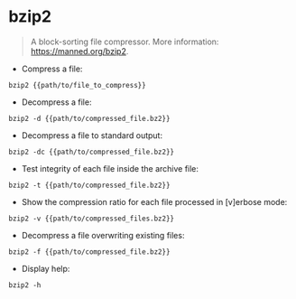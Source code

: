 # bzip2

> A block-sorting file compressor.
> More information: <https://manned.org/bzip2>.

- Compress a file:

`bzip2 {{path/to/file_to_compress}}`

- Decompress a file:

`bzip2 -d {{path/to/compressed_file.bz2}}`

- Decompress a file to standard output:

`bzip2 -dc {{path/to/compressed_file.bz2}}`

- Test integrity of each file inside the archive file:

`bzip2 -t {{path/to/compressed_file.bz2}}`

- Show the compression ratio for each file processed in [v]erbose mode:

`bzip2 -v {{path/to/compressed_files.bz2}}`

- Decompress a file overwriting existing files:

`bzip2 -f {{path/to/compressed_file.bz2}}`

- Display help:

`bzip2 -h`
